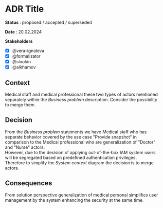 # ADR Title

**Status** : proposed / accepted / superseded

**Date** : 20.02.2024

**Stakeholders**

- [x] @vera-ignateva
- [x] @formalizator
- [x] @slookin
- [x] @alkhamov

## Context
Medical staff and medical professional these two types of actors mentioned separately within the *Business problem* description. Consider the possibility to merge them.

## Decision
From the *Business problem* statements we have Medical staff who has separate behavior covered by the use case "Provide snapshot" in comparison to the Medical professional who are generalization of "Doctor" and "Nurse" actors.  
However, due to the decision of applying out-of-the-box IAM system users will be segregated based on predefined authentication privileges.  
Therefore to simplify the *System context* diagram the decision is to merge actors.

## Consequences
From solution perspective generalization of medical personal simplifies user management by the system enhancing the security at the same time.
